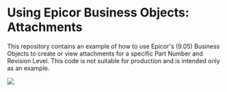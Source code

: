 # Using Epicor Business Objects: Attachments

This repository contains an example of how to use Epicor's (9.05) Business Objects to create or view attachments for a specific Part Number and Revision Level. This code is not suitable for production and is intended only as an example.

<img src="http://i.imgur.com/TDKNTfo.gif">
